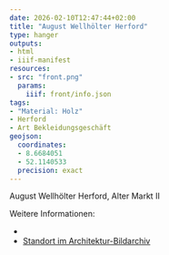 ```yaml
---
date: 2026-02-10T12:47:44+02:00
title: "August Wellhölter Herford"
type: hanger
outputs:
- html
- iiif-manifest
resources:
- src: "front.png"
  params:
    iiif: front/info.json
tags:
- "Material: Holz"
- Herford
- Art Bekleidungsgeschäft
geojson:
  coordinates:
  - 8.6684051
  - 52.1140533
  precision: exact
---
```

August Wellhölter Herford, Alter Markt II

<div class="notes">
Weitere Informationen:
<ul>
<li><a href=""></a></li>
<li><a href="https://www.architektur-bildarchiv.de/image/Gesch%C3%A4ftsh%C3%A4user-Alter-Markt-2-6-Herford-51207.html
">Standort im Architektur-Bildarchiv</a></li>
</ul>
</div>

